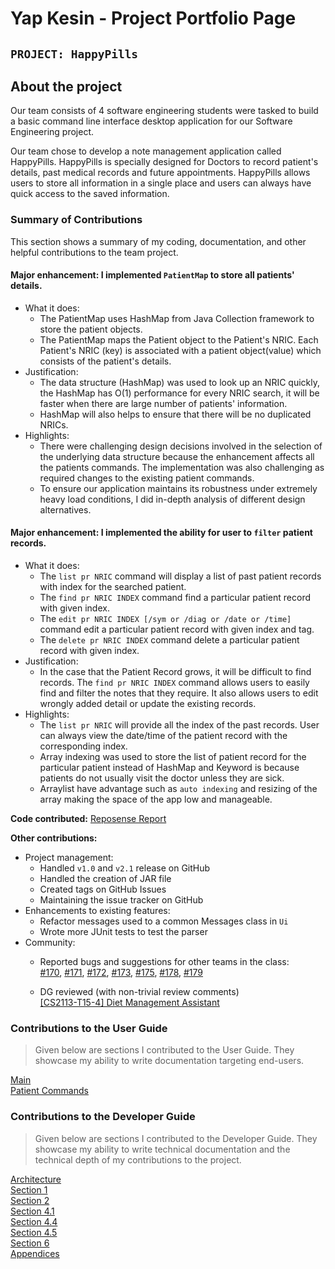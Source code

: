 # Yap Kesin - Project Portfolio Page

## `PROJECT: HappyPills`

## About the project
Our team consists of 4 software engineering students were tasked to build a basic command line interface desktop 
application for our Software Engineering project.

Our team chose to develop a note management application called HappyPills. HappyPills is specially designed for 
Doctors to record patient's details, past medical records and future appointments. HappyPills allows users
to store all information in a single place and users can always have quick access to the saved information.

### Summary of Contributions
This section shows a summary of my coding, documentation, and other helpful contributions to the team project.

#### Major enhancement: I implemented `PatientMap` to store all patients' details.
  + What it does:
    - The PatientMap uses HashMap from Java Collection framework to store the patient objects.
    - The PatientMap maps the Patient object to the Patient's NRIC. Each Patient's NRIC (key) is associated with a 
    patient object(value) which consists of the patient's details.
  + Justification:
    - The data structure (HashMap) was used to look up an NRIC quickly, the HashMap has O(1) performance for every NRIC 
    search, it will be faster when there are large number of patients' information.
    - HashMap will also helps to ensure that there will be no duplicated NRICs.
  + Highlights:
    - There were challenging design decisions involved in the selection of the underlying data structure because the 
    enhancement affects all the patients commands.  The implementation was also challenging as required changes 
    to the existing patient commands.
    - To ensure our application maintains its robustness under extremely heavy load conditions, I did in-depth analysis 
    of different design alternatives.
    
#### Major enhancement: I implemented the ability for user to `filter` patient records.
  + What it does:
    - The `list pr NRIC` command will display a list of past patient records with index for the searched patient.
    - The `find pr NRIC INDEX` command find a particular patient record with given index.
    - The `edit pr NRIC INDEX [/sym or /diag or /date or /time]` command edit a particular patient record with given
    index and tag.
    - The `delete pr NRIC INDEX` command delete a particular patient record with given index.
  + Justification:
    - In the case that the Patient Record grows, it will be difficult to find records. The `find pr NRIC INDEX` command 
    allows users to easily find and filter the notes that they require. It also allows users to edit wrongly added 
    detail or update the existing records.
  + Highlights:
    - The `list pr NRIC` will provide all the index of the past records. User can always view the date/time of the 
    patient record with the corresponding index.
    - Array indexing was used to store the list of patient record for the particular patient instead of HashMap 
    and Keyword is because patients do not usually visit the doctor unless they are sick. 
    - Arraylist have advantage such as `auto indexing` and resizing of the array making the 
    space of the app low and manageable.
        
**Code contributed:** [Reposense Report](https://nus-cs2113-ay1920s2.github.io/tp-dashboard/#search=itskesin&sort=groupTitle&sortWithin=title&since=2020-03-01&timeframe=commit&mergegroup=false&groupSelect=groupByRepos&breakdown=false)  

**Other contributions:**
- Project management:
    + Handled `v1.0` and `v2.1` release on GitHub
    + Handled the creation of JAR file
    + Created tags on GitHub Issues
    + Maintaining the issue tracker on GitHub
- Enhancements to existing features:
    + Refactor messages used to a common Messages class in `Ui`
    + Wrote more JUnit tests to test the parser
- Community:
    + Reported bugs and suggestions for other teams in the class:  
    [#170](https://github.com/AY1920S2-CS2113T-M16-2/tp/issues/170),
    [#171](https://github.com/AY1920S2-CS2113T-M16-2/tp/issues/171),
    [#172](https://github.com/AY1920S2-CS2113T-M16-2/tp/issues/172),
    [#173](https://github.com/AY1920S2-CS2113T-M16-2/tp/issues/173), 
    [#175](https://github.com/AY1920S2-CS2113T-M16-2/tp/issues/175),
    [#178](https://github.com/AY1920S2-CS2113T-M16-2/tp/issues/178),
    [#179](https://github.com/AY1920S2-CS2113T-M16-2/tp/issues/179)
  
    + DG reviewed (with non-trivial review comments)  
    [[CS2113-T15-4] Diet Management Assistant](https://github.com/nus-cs2113-AY1920S2/tp/pull/29)

### Contributions to the User Guide
> Given below are sections I contributed to the User Guide. 
> They showcase my ability to write documentation targeting end-users.

[Main](https://ay1920s2-cs2113t-t12-2.github.io/tp/UserGuide.html#3-features)  
[Patient Commands](https://ay1920s2-cs2113t-t12-2.github.io/tp/UserGuide.html#32-general-patient-information)

### Contributions to the Developer Guide
> Given below are sections I contributed to the Developer Guide. 
> They showcase my ability to write technical documentation and the technical depth of my contributions to the project.

[Architecture](https://ay1920s2-cs2113t-t12-2.github.io/tp/DeveloperGuide.html#31-architecture)  
[Section 1](https://ay1920s2-cs2113t-t12-2.github.io/tp/DeveloperGuide.html#1-introduction)  
[Section 2](https://ay1920s2-cs2113t-t12-2.github.io/tp/DeveloperGuide.html#2-setting-up)  
[Section 4.1](https://ay1920s2-cs2113t-t12-2.github.io/tp/DeveloperGuide.html#41-data-structure)  
[Section 4.4](https://ay1920s2-cs2113t-t12-2.github.io/tp/DeveloperGuide.html#44-findget-feature)  
[Section 4.5](https://ay1920s2-cs2113t-t12-2.github.io/tp/DeveloperGuide.html#44-findget-feature)  
[Section 6](https://ay1920s2-cs2113t-t12-2.github.io/tp/DeveloperGuide.html#6-useful-links)  
[Appendices](https://ay1920s2-cs2113t-t12-2.github.io/tp/DeveloperGuide.html#appendices)   
